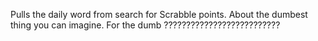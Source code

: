Pulls the daily word from search for Scrabble points. About the dumbest thing you can imagine. For the dumb ??????????????????????????
